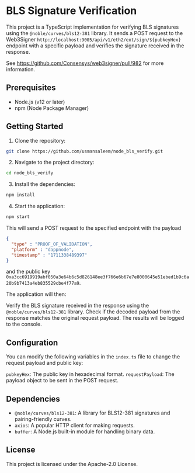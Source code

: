 # BLS Signature Verification

This project is a TypeScript implementation for verifying BLS signatures using the `@noble/curves/bls12-381` library. 
It sends a POST request to the Web3Signer `http://localhost:9005/api/v1/eth2/ext/sign/${pubkeyHex}` endpoint with a specific payload 
and verifies the signature received in the response.

See https://github.com/Consensys/web3signer/pull/982 for more information.

## Prerequisites

- Node.js (v12 or later)
- npm (Node Package Manager)

## Getting Started

1. Clone the repository:
```bash
git clone https://github.com/usmansaleem/node_bls_verify.git
```
2. Navigate to the project directory: 
```bash
cd node_bls_verify
```
3. Install the dependencies:
```bash
npm install
```
4. Start the application:
```bash
npm start
```
This will send a POST request to the specified endpoint with the payload 
```json
{
  "type" : "PROOF_OF_VALIDATION",
  "platform" : "dappnode",
  "timestamp" : "1711338489397"
}
```
and the public key `0xa3cc6919919abf050a3e64b6c5d826148ee3f766e6b67e7e8000645e51ebed1b9c6a20b9b7413a4eb835529cbe4f77a9`.

The application will then:

Verify the BLS signature received in the response using the `@noble/curves/bls12-381` library.
Check if the decoded payload from the response matches the original request payload.
The results will be logged to the console.

## Configuration

You can modify the following variables in the `index.ts` file to change the request payload and public key:

`pubkeyHex`: The public key in hexadecimal format.
`requestPayload`: The payload object to be sent in the POST request.

## Dependencies

- `@noble/curves/bls12-381`: A library for BLS12-381 signatures and pairing-friendly curves.
- `axios`: A popular HTTP client for making requests.
- `buffer`: A Node.js built-in module for handling binary data.

## License

This project is licensed under the Apache-2.0 License.

